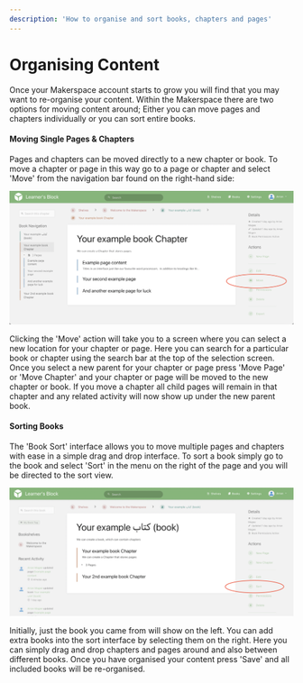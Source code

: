 ```yaml
---
description: 'How to organise and sort books, chapters and pages'
---
```


# Organising Content

Once your Makerspace account starts to grow you will find that you may want to re-organise your content. Within the Makerspace there are two options for moving content around; Either you can move pages and chapters individually or you can sort entire books.

#### Moving Single Pages & Chapters

Pages and chapters can be moved directly to a new chapter or book. To move a chapter or page in this way go to a page or chapter and select 'Move' from the navigation bar found on the right-hand side:

![](../../.gitbook/assets/screenshot-2021-03-22-at-19.36.24.png)

Clicking the 'Move' action will take you to a screen where you can select a new location for your chapter or page. Here you can search for a particular book or chapter using the search bar at the top of the selection screen. Once you select a new parent for your chapter or page press 'Move Page' or 'Move Chapter' and your chapter or page will be moved to the new chapter or book. If you move a chapter all child pages will remain in that chapter and any related activity will now show up under the new parent book.

#### Sorting Books

The 'Book Sort' interface allows you to move multiple pages and chapters with ease in a simple drag and drop interface. To sort a book simply go to the book and select 'Sort' in the menu on the right of the page and you will be directed to the sort view.

![](../../.gitbook/assets/screenshot-2021-03-22-at-19.38.49.png)

Initially, just the book you came from will show on the left. You can add extra books into the sort interface by selecting them on the right. Here you can simply drag and drop chapters and pages around and also between different books. Once you have organised your content press 'Save' and all included books will be re-organised.


